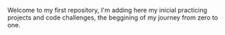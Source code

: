 Welcome to my first repository, I'm adding here my inicial practicing projects and code challenges, the beggining of my journey from zero to one.
